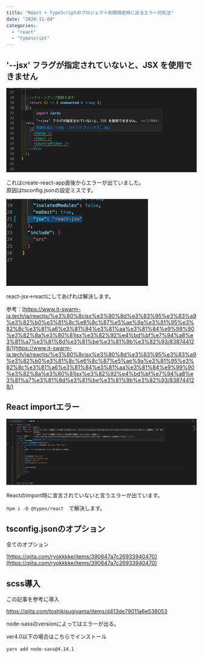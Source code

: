 ```yaml
---
title: "React + TypeScriptのプロジェクト初期設定時に出るエラー対処法"
date: "2020-11-04"
categories: 
  - "react"
  - "typescript"
---
```


## '--jsx' フラグが指定されていないと、JSX を使用できません

![](images/3768a327f06309bd08053698c4bf03e2.png)

これはcreate-react-app直後からエラーが出ていました。  
原因はtsconfig.jsonの設定ミスです。

![](images/b0f8518b75a86f80caeac2ef3ddb08ff.png)

react-jsx→reactにしてあげれば解決します。

参考：[https://www.it-swarm-ja.tech/ja/reactjs/%e3%80%8cjsx%e3%80%8d%e3%83%95%e3%83%a9%e3%82%b0%e3%81%8c%e6%8c%87%e5%ae%9a%e3%81%95%e3%82%8c%e3%81%a6%e3%81%84%e3%81%aa%e3%81%84%e9%99%90%e3%82%8a%e3%80%81jsx%e3%82%92%e4%bd%bf%e7%94%a8%e3%81%a7%e3%81%8d%e3%81%be%e3%81%9b%e3%82%93/838744128/](https://www.it-swarm-ja.tech/ja/reactjs/%e3%80%8cjsx%e3%80%8d%e3%83%95%e3%83%a9%e3%82%b0%e3%81%8c%e6%8c%87%e5%ae%9a%e3%81%95%e3%82%8c%e3%81%a6%e3%81%84%e3%81%aa%e3%81%84%e9%99%90%e3%82%8a%e3%80%81jsx%e3%82%92%e4%bd%bf%e7%94%a8%e3%81%a7%e3%81%8d%e3%81%be%e3%81%9b%e3%82%93/838744128/)

## React importエラー

![](images/04615734a41893514e5b226683538e13-1024x355.png)

Reactのimport時に宣言されていないと言うエラーが出ています。

n`pm i -D @types/react`　で解決します。

## **tsconfig.json**のオプション

全てのオプション

[https://qiita.com/ryokkkke/items/390647a7c26933940470](https://qiita.com/ryokkkke/items/390647a7c26933940470)

## scss導入

この記事を参考に導入

https://qiita.com/toshikisugiyama/items/d413de79011a6e538053

node-sassのversionによってはエラーが出る。

ver4.0以下の場合はこちらでインストール

`yarn add node-sass@4.14.1`
